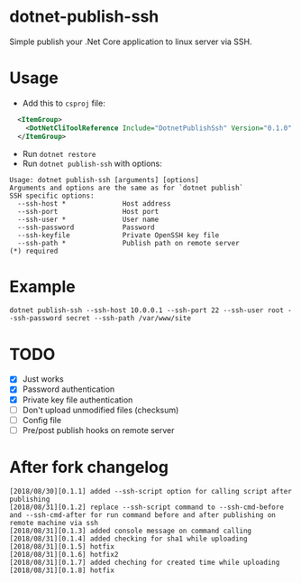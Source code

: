 # dotnet-publish-ssh

Simple publish your .Net Core application to linux server via SSH.

# Usage

* Add this to `csproj` file:
```XML
  <ItemGroup>
    <DotNetCliToolReference Include="DotnetPublishSsh" Version="0.1.0" />
  </ItemGroup>
```

* Run `dotnet restore`
* Run `dotnet publish-ssh` with options:
```
Usage: dotnet publish-ssh [arguments] [options]
Arguments and options are the same as for `dotnet publish`
SSH specific options:
  --ssh-host *              Host address
  --ssh-port                Host port
  --ssh-user *              User name
  --ssh-password            Password
  --ssh-keyfile             Private OpenSSH key file
  --ssh-path *              Publish path on remote server
(*) required
```

# Example

`dotnet publish-ssh --ssh-host 10.0.0.1 --ssh-port 22 --ssh-user root --ssh-password secret --ssh-path /var/www/site`

# TODO

- [x] Just works
- [x] Password authentication
- [x] Private key file authentication
- [ ] Don't upload unmodified files (checksum)
- [ ] Config file
- [ ] Pre/post publish hooks on remote server

# After fork changelog

```
[2018/08/30][0.1.1] added --ssh-script option for calling script after publishing
[2018/08/31][0.1.2] replace --ssh-script command to --ssh-cmd-before and --ssh-cmd-after for run command before and after publishing on remote machine via ssh
[2018/08/31][0.1.3] added console message on command calling
[2018/08/31][0.1.4] added checking for sha1 while uploading
[2018/08/31][0.1.5] hotfix
[2018/08/31][0.1.6] hotfix2
[2018/08/31][0.1.7] added cheching for created time while uploading
[2018/08/31][0.1.8] hotfix